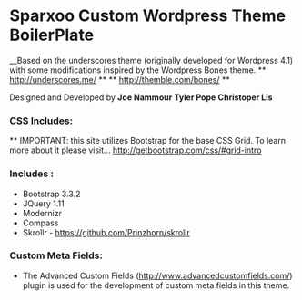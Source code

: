 # Sparxoo Custom Wordpress Theme  BoilerPlate
__Based on the underscores theme (originally developed for Wordpress 4.1) with some modifications inspired by the Wordpress Bones theme.  ** http://underscores.me/ ** ** http://themble.com/bones/ **

Designed and Developed by **Joe Nammour** **Tyler Pope** **Christoper Lis**

### CSS Includes:
** IMPORTANT:  this site utilizes Bootstrap for the base CSS Grid.  To learn more about it please visit... http://getbootstrap.com/css/#grid-intro

### Includes :

* Bootstrap 3.3.2
* JQuery 1.11
* Modernizr
* Compass
* Skrollr - https://github.com/Prinzhorn/skrollr

### Custom Meta Fields:

* The Advanced Custom Fields (http://www.advancedcustomfields.com/) plugin is used for the development of custom meta fields in this theme.